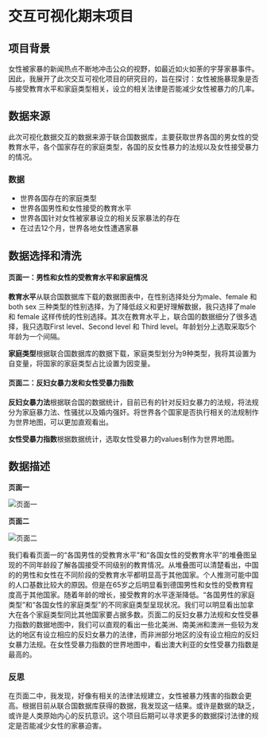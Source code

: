 # 交互可视化期末项目
## 项目背景
女性被家暴的新闻热点不断地冲击公众的视野，如最近如火如荼的宇芽家暴事件。因此，我展开了此次交互可视化项目的研究目的，旨在探讨：女性被施暴现象是否与接受教育水平和家庭类型相关，设立的相关法律是否能减少女性被暴力的几率。
## 数据来源
此次可视化数据交互的数据来源于联合国数据库，主要获取世界各国的男女性的受教育水平，各个国家存在的家庭类型，各国的反女性暴力的法规以及女性接受暴力的情况。
### 数据
- 世界各国存在的家庭类型
- 世界各国男性和女性接受的教育水平
- 世界各国针对女性被家暴设立的相关反家暴法的存在
- 在过去12个月，世界各地女性遭遇家暴

## 数据选择和清洗
#### 页面一：男性和女性的受教育水平和家庭情况

**教育水平**从联合国数据库下载的数据图表中，在性别选择处分为male、female 和 both sex 三种类型的性别选择，为了降低歧义和更好理解数据，我只选择了male 和 female 这样传统的性别选择。其次在教育水平上，联合国的数据细分了很多选择，我只选取First level、Second level 和 Third level。年龄划分上选取采取5个年龄为一个间隔。

**家庭类型**根据联合国数据库的数据下载，家庭类型划分为9种类型，我将其设置为自变量，将国家的家庭类型占比设置为因变量。

#### 页面二：反妇女暴力发和女性受暴力指数

**反妇女暴力法**根据联合国的数据统计，目前已有的针对反妇女暴力的法规，将法规分为家庭暴力法、性骚扰以及婚内强奸。将世界各个国家是否执行相关的法规制作为世界地图，可以更加直观看出。

**女性受暴力指数**根据数据统计，选取女性受暴力的values制作为世界地图。

## 数据描述
**页面一**

![页面一](https://images.gitee.com/uploads/images/2020/0103/233227_f03ed1cf_1648228.jpeg "页面一.JPG")

**页面二**

![页面二](https://images.gitee.com/uploads/images/2020/0103/233252_fcd103b0_1648228.jpeg "页面二.JPG")

我们看看页面一的“各国男性的受教育水平”和“各国女性的受教育水平”的堆叠图呈现的不同年龄段了解各国接受不同级别的教育情况。从堆叠图可以清楚看出，中国的的男性和女性在不同阶段的受教育水平都明显高于其他国家。个人推测可能中国的人口基数比较大的原因。但是在65岁之后明显看到德国男性和女性的受教育程度高于其他国家。随着年龄的增长，接受教育的水平逐渐降低。“各国男性的家庭类型”和“各国女性的家庭类型”的不同家庭类型呈现状况。我们可以明显看出加拿大在各个家庭类型同比其他国家要占据多数。页面二的反妇女暴力法规和女性受暴力指数的数据地图中，我们可以直观的看出一些北美洲、南美洲和澳洲一些较为发达的地区有设立相应的反妇女暴力的法律，而非洲部分地区的没有设立相应的反妇女暴力法规。在女性受暴力指数的世界地图中，看出澳大利亚的女性受暴力指数是最高的。

### 反思
在页面二中，我发现，好像有相关的法律法规建立，女性被暴力残害的指数会更高。根据目前从联合国数据库获得的数据，我发现这一结果。或许是数据的缺乏，或许是人类原始内心的反抗意识。这个项目后期可以寻求更多的数据探讨法律的规定是否能减少女性的家暴迫害。

